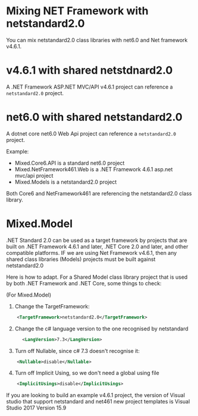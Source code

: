 # Mixing NET Framework with netstandard2.0

You can mix netstandard2.0 class libraries with net6.0 and Net framework v4.6.1.

# v4.6.1 with shared netstdnard2.0

A .NET Framework ASP.NET MVC/API v4.6.1 project can reference a `netstandard2.0` project.

# net6.0 with shared netstandard2.0

A dotnet core net6.0 Web Api project can reference a `netstandard2.0` project.

Example: 
- Mixed.Core6.API is a standard net6.0 project
- Mixed.NetFramework461.Web is a .NET Framework 4.6.1 asp.net mvc/api project
- Mixed.Models is a netstandard2.0 project

Both Core6 and NetFramework461 are referencing the netstandard2.0 class library.

# Mixed.Model

.NET Standard 2.0 can be used as a target framework by projects that are built on .NET Framework 4.6.1 and later, .NET Core 2.0 and later, and other compatible platforms. IF we are using Net Framework v4.6.1, then any shared class libraries (Models) projects must be built against netstandard2.0

Here is how to adapt. For a Shared Model class library project that is used by both .NET Framework and .NET Core, some things to check:

(For Mixed.Model)


1. Change the TargetFramework:

```xml
    <TargetFramework>netstandard2.0</TargetFramework>
```

2. Change the c# language version to the one recognised by netstandard

```xml
	  <LangVersion>7.3</LangVersion>
```

3. Turn off Nullable, since c# 7.3 doesn't recognise it:

```xml
    <Nullable>disable</Nullable>
```

4. Turn off Implicit Using, so we don't need a global using file

```xml
    <ImplicitUsings>disable</ImplicitUsings>
```


If you are looking to build an example v4.6.1 project, the version of Visual studio that support netstandard and net461 new project templates is Visual Studio 2017 Version 15.9






